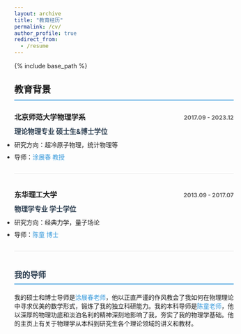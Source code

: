 ```yaml
---
layout: archive
title: "教育经历"
permalink: /cv/
author_profile: true
redirect_from:
  - /resume
---
```


{% include base_path %}

<style>
.cv-container {
  max-width: 800px;
  margin: 0 auto;
}

.cv-item {
  margin-bottom: 35px;
  padding-bottom: 20px;
  border-bottom: 1px solid #eaeaea;
}

.cv-header {
  display: flex;
  justify-content: space-between;
  align-items: baseline;
  margin-bottom: 10px;
}

.cv-date {
  color: #666;
  font-size: 0.95em;
  font-weight: bold;
}

.cv-degree {
  font-weight: bold;
  color: #2c3e50;
  margin: 5px 0 10px 0;
  font-size: 1.1em;
}

.cv-details {
  margin: 10px 0 0 0;
  padding: 0;
}

.cv-details li {
  margin-bottom: 8px;
  list-style-type: disc;
}

.cv-mentor-section {
  margin: 40px auto 20px;
  max-width: 800px;
}

.cv-mentor-section h3 {
  margin-top: 0;
  color: #2c3e50;
  font-size: 1.3em;
  padding-bottom: 8px;
  border-bottom: 2px solid #3498db;
}

a {
  color: #3498db;
  text-decoration: none;
  font-weight: 500;
}

a:hover {
  text-decoration: underline;
}

h2 {
  margin-bottom: 25px;
  padding-bottom: 10px;
  border-bottom: 2px solid #3498db;
}
</style>

<div class="cv-container">
  <h2>教育背景</h2>

  <div class="cv-item">
    <div class="cv-header">
      <h3 style="margin: 0;">北京师范大学物理学系</h3>
      <span class="cv-date">2017.09 - 2023.12</span>
    </div>
    <p class="cv-degree">理论物理专业 硕士生&博士学位</p>
    <ul class="cv-details">
      <li>研究方向：超冷原子物理，统计物理等</li>
      <li>导师：<a href="https://physicsfaculty.bnu.edu.cn/teacher/337/index.html" target="_blank">涂展春 教授</a></li>
    </ul>
  </div>

  <div class="cv-item">
    <div class="cv-header">
      <h3 style="margin: 0;">东华理工大学</h3>
      <span class="cv-date">2013.09 - 2017.07</span>
    </div>
    <p class="cv-degree">物理学专业 学士学位</p>
    <ul class="cv-details">
      <li>研究方向：经典力学，量子场论</li>
      <li>导师：<a href="https://newquanta.com/" target="_blank">陈童 博士</a></li>
    </ul>
  </div>

  <div class="cv-mentor-section">
    <h3>我的导师</h3>
    <p>我的硕士和博士导师是<a href="https://physicsfaculty.bnu.edu.cn/teacher/337/index.html" target="_blank">涂展春老师</a>，他以正直严谨的作风教会了我如何在物理理论中寻求优美的数学形式，锻炼了我的独立科研能力。我的本科导师是<a href="https://newquanta.com/" target="_blank">陈童老师</a>，他以深厚的物理功底和淡泊名利的精神深刻地影响了我，夯实了我的物理学基础。他的主页上有关于物理学从本科到研究生各个理论领域的讲义和教材。</p>
  </div>
</div>
